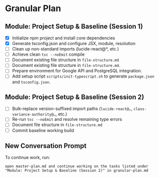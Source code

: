 # Granular Plan

## Module: Project Setup & Baseline (Session 1)
- [x] Initialize npm project and install core dependencies
- [x] Generate tsconfig.json and configure JSX, module, resolution
- [ ] Clean up non-standard imports (lucide-react@*, etc.)
- [ ] Achieve clean `tsc --noEmit` compile
- [ ] Document existing file structure in `file-structure.md`
- [ ] Document existing file structure in `file-structure.md`.
- [ ] Prepare environment for Google API and PostgreSQL integration.
- [ ] Add setup script `scripts/init-typescript.sh` to generate `package.json` and `tsconfig.json`.

## Module: Project Setup & Baseline (Session 2)
- [ ] Bulk-replace version-suffixed import paths (`lucide-react@…`, `class-variance-authority@…`, etc.)
- [ ] Re-run `tsc --noEmit` and resolve remaining type errors
- [ ] Document file structure in `file-structure.md`
- [ ] Commit baseline working build

## New Conversation Prompt
To continue work, run:
```
open master-plan.md and continue working on the tasks listed under "Module: Project Setup & Baseline (Session 2)" in granular-plan.md
```
